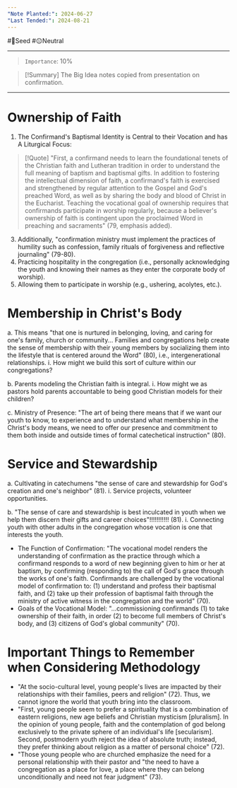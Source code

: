 ```yaml
---
"Note Planted:": 2024-06-27
"Last Tended:": 2024-08-21
---
```

#🌱Seed  #😐Neutral 
****
> `Importance`: 10%
 
>[!Summary] The Big Idea
>notes copied from presentation on confirmation.

****

# Ownership of Faith

1. ﻿﻿﻿The Confirmand's Baptismal Identity is Central to their Vocation and has A Liturgical Focus: 

> [!Quote]
"First, a confirmand needs to learn the foundational tenets of the Christian faith and Lutheran tradition in order to understand the full meaning of baptism and baptismal gifts. In addition to fostering the intellectual dimension of faith, a confirmand's faith is exercised and strengthened by regular attention to the Gospel and God's preached Word, as well as by sharing the body and blood of Christ in the Eucharist. Teaching the vocational goal of ownership requires that confirmands participate in worship regularly, because a believer's ownership of faith is contingent upon the proclaimed Word in preaching and sacraments" (79, emphasis added).
3. ﻿﻿﻿Additionally, "confirmation ministry must implement the practices of humility such as confession, family rituals of forgiveness and reflective journaling" (79-80).
4. ﻿﻿﻿Practicing hospitality in the congregation (i.e., personally acknowledging the youth and knowing their names as they enter the corporate body of worship).
5. ﻿﻿﻿Allowing them to participate in worship (e.g., ushering, acolytes, etc.).

# Membership in Christ's Body
a. This means "that one is nurtured in belonging, loving, and caring for one's family, church or community... Families and congregations help create the sense of membership with their young members by socializing them into the lifestyle that is centered around the Word" (80), i.e., intergenerational relationships.
	i. How might we build this sort of culture within our congregations?

b. Parents modeling the Christian faith is integral.
	i. How might we as pastors hold parents accountable to being good Christian models for their children?

c. Ministry of Presence: "The art of being there means that if we want our youth to know, to experience and to understand what membership in the Christ's body means, we need to offer our presence and commitment to them both inside and outside times of formal catechetical instruction" (80).

# Service and Stewardship

a. Cultivating in catechumens "the sense of care and stewardship for God's creation and one's neighbor" (81).
	i. Service projects, volunteer opportunities.

b. "The sense of care and stewardship is best inculcated in youth when we help them discern their gifts and career choices"!!!!!!!!!!! (81).
	i. Connecting youth with other adults in the congregation whose vocation is one that interests the youth.

- ﻿﻿The Function of Confirmation: "The vocational model renders the understanding of confirmation as the practice through which a confirmand responds to a word of new beginning given to him or her at baptism, by confirming (responding to) the call of God's grace through the works of one's faith. Confirmands are challenged by the vocational model of confirmation to: (1) understand and profess their baptismal faith, and (2) take up their profession of baptismal faith through the ministry of active witness in the congregation and the world" (70).
- ﻿﻿Goals of the Vocational Model: "...commissioning confirmands (1) to take ownership of their faith, in order (2) to become full members of Christ's body, and (3) citizens of God's global community" (70).

# Important Things to Remember when Considering Methodology

- ﻿﻿"At the socio-cultural level, young people's lives are impacted by their relationships with their families, peers and religion" (72). Thus, we cannot ignore the world that youth bring into the classroom.
- ﻿﻿"First, young people seem to prefer a spirituality that is a combination of eastern religions, new age beliefs and Christian mysticism [pluralism]. In the opinion of young people, faith and the contemplation of god belong exclusively to the private sphere of an individual's life [secularism]. Second, postmodern youth reject the idea of absolute truth; instead, they prefer thinking about religion as a matter of personal choice" (72).
- ﻿﻿"Those young people who are churched emphasize the need for a personal relationship with their pastor and "the need to have a congregation as a place for love, a place where they can belong unconditionally and need not fear judgment" (73).